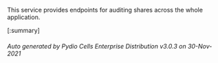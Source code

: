 






This service provides endpoints for auditing shares across the whole application.

[:summary]

###### Auto generated by Pydio Cells Enterprise Distribution v3.0.3 on 30-Nov-2021
